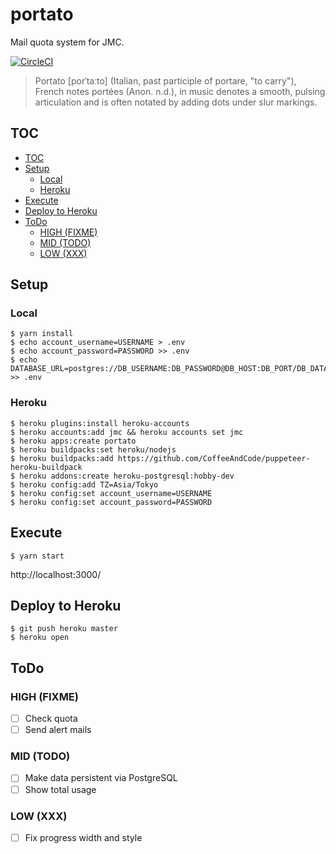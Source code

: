 # portato

Mail quota system for JMC.

[![CircleCI](https://circleci.com/gh/sforzando/portato.svg?style=svg)](https://circleci.com/gh/sforzando/portato)

> Portato [porˈtaːto] (Italian, past participle of portare, "to carry"), French notes portées (Anon. n.d.), in music denotes a smooth, pulsing articulation and is often notated by adding dots under slur markings.

## TOC

- [TOC](#toc)
- [Setup](#setup)
  - [Local](#local)
  - [Heroku](#heroku)
- [Execute](#execute)
- [Deploy to Heroku](#deploy-to-heroku)
- [ToDo](#todo)
  - [HIGH (FIXME)](#high-fixme)
  - [MID (TODO)](#mid-todo)
  - [LOW (XXX)](#low-xxx)

## Setup

### Local

```
$ yarn install
$ echo account_username=USERNAME > .env
$ echo account_password=PASSWORD >> .env
$ echo DATABASE_URL=postgres://DB_USERNAME:DB_PASSWORD@DB_HOST:DB_PORT/DB_DATABASE >> .env
```

### Heroku

```
$ heroku plugins:install heroku-accounts
$ heroku accounts:add jmc && heroku accounts set jmc
$ heroku apps:create portato
$ heroku buildpacks:set heroku/nodejs
$ heroku buildpacks:add https://github.com/CoffeeAndCode/puppeteer-heroku-buildpack
$ heroku addons:create heroku-postgresql:hobby-dev
$ heroku config:add TZ=Asia/Tokyo
$ heroku config:set account_username=USERNAME
$ heroku config:set account_password=PASSWORD
```

## Execute

```
$ yarn start
```

http://localhost:3000/

## Deploy to Heroku

```
$ git push heroku master
$ heroku open
```

## ToDo

### HIGH (FIXME)

* [ ] Check quota
* [ ] Send alert mails

### MID (TODO)

* [ ] Make data persistent via PostgreSQL
* [ ] Show total usage

### LOW (XXX)

* [ ] Fix progress width and style
